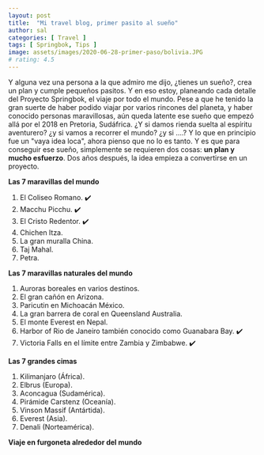 ```yaml
---
layout: post
title:  "Mi travel blog, primer pasito al sueño"
author: sal
categories: [ Travel ]
tags: [ Springbok, Tips ]
image: assets/images/2020-06-28-primer-paso/bolivia.JPG
# rating: 4.5
---
```


Y alguna vez una persona a la que admiro me dijo, ¿tienes un sueño?, crea un plan y cumple pequeños pasitos. Y en eso estoy, planeando cada detalle del Proyecto Springbok, el viaje por todo el mundo. Pese a que he tenido la gran suerte de haber podido viajar por varios rincones del planeta, y haber conocido personas maravillosas, aún queda latente ese sueño que empezó allá por el 2018 en Pretoria, Sudáfrica. ¿Y si damos rienda suelta al espíritu aventurero? ¿y si vamos a recorrer el mundo? ¿y si ....?  Y lo que en principio fue un "vaya idea loca", ahora pienso que no lo es tanto. Y es que para conseguir ese sueño, simplemente se requieren dos cosas: **un plan y mucho esfuerzo**. Dos años después, la idea empieza a convertirse en un proyecto.

**Las 7 maravillas del mundo**
1. El Coliseo Romano. :heavy_check_mark:
2. Macchu Picchu. :heavy_check_mark:
3. El Cristo Redentor. :heavy_check_mark:
4. Chichen Itza.
5. La gran muralla China.
6. Taj Mahal.
7. Petra.


**Las 7 maravillas naturales del mundo** 
1. Auroras boreales en varios destinos. 
2. El gran cañón en Arizona. 
3. Paricutin en Michoacán México. 
4. La gran barrera de coral en Queensland Australia. 
5. El monte Everest en Nepal. 
6. Harbor of Rio de Janeiro también conocido como Guanabara Bay. :heavy_check_mark:
7. Victoria Falls en el límite entre Zambia y Zimbabwe. :heavy_check_mark:


**Las 7 grandes cimas**

1. Kilimanjaro (África).
2. Elbrus (Europa).
3. Aconcagua (Sudamérica).
4. Pirámide Carstenz (Oceanía).
5. Vinson Massif (Antártida).
6. Everest (Asia).
7. Denali (Norteamérica).


**Viaje en furgoneta alrededor del mundo**
